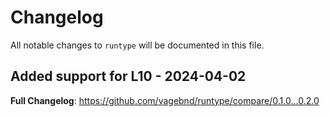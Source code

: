 # Changelog

All notable changes to `runtype` will be documented in this file.

## Added support for L10 - 2024-04-02

**Full Changelog**: https://github.com/vagebnd/runtype/compare/0.1.0...0.2.0
